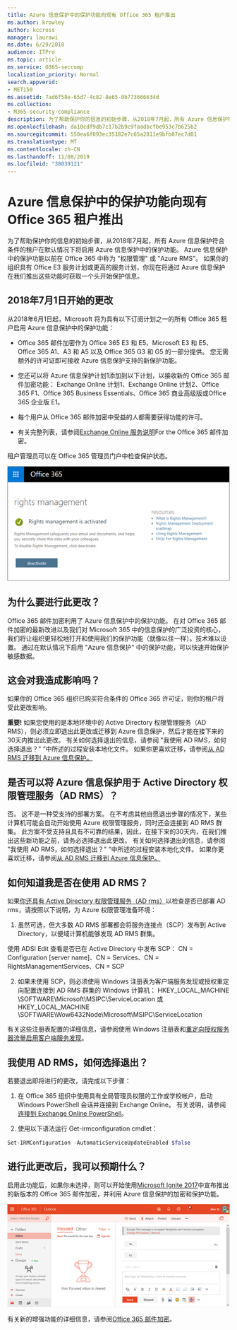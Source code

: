 ```yaml
---
title: Azure 信息保护中的保护功能向现有 Office 365 租户推出
ms.author: krowley
author: kccross
manager: laurawi
ms.date: 6/29/2018
audience: ITPro
ms.topic: article
ms.service: O365-seccomp
localization_priority: Normal
search.appverid:
- MET150
ms.assetid: 7ad6f58e-65d7-4c82-8e65-0b773666634d
ms.collection:
- M365-security-compliance
description: 为了帮助保护你的信息的初始步骤，从2018年7月起，所有 Azure 信息保护符合条件的租户在默认情况下将启用 Azure 信息保护中的保护功能。 Azure 信息保护中的保护功能以前在 Office 365 中称为 "权限管理" 或 "Azure RMS"。 如果你的组织具有 Office E3 服务计划或更高的服务计划，你现在将通过 Azure 信息保护在我们推出这些功能时获取一个头开始保护信息。
ms.openlocfilehash: da10cdf9db7c17b2b9c9faadbcfbe953c7b625b2
ms.sourcegitcommit: 550ea6f093ec35182e7c65a2811e9bfb07ec7d01
ms.translationtype: MT
ms.contentlocale: zh-CN
ms.lasthandoff: 11/08/2019
ms.locfileid: "38039121"
---
```

# <a name="protection-features-in-azure-information-protection-rolling-out-to-existing-office-365-tenants"></a>Azure 信息保护中的保护功能向现有 Office 365 租户推出

为了帮助保护你的信息的初始步骤，从2018年7月起，所有 Azure 信息保护符合条件的租户在默认情况下将启用 Azure 信息保护中的保护功能。 Azure 信息保护中的保护功能以前在 Office 365 中称为 "权限管理" 或 "Azure RMS"。 如果你的组织具有 Office E3 服务计划或更高的服务计划，你现在将通过 Azure 信息保护在我们推出这些功能时获取一个头开始保护信息。
  
## <a name="changes-beginning-july-1-2018"></a>2018年7月1日开始的更改

从2018年6月1日起，Microsoft 将为具有以下订阅计划之一的所有 Office 365 租户启用 Azure 信息保护中的保护功能：
  
- Office 365 邮件加密作为 Office 365 E3 和 E5、Microsoft E3 和 E5、Office 365 A1、A3 和 A5 以及 Office 365 G3 和 G5 的一部分提供。 您无需额外的许可证即可接收 Azure 信息保护支持的新保护功能。 

- 您还可以将 Azure 信息保护计划1添加到以下计划，以接收新的 Office 365 邮件加密功能： Exchange Online 计划1、Exchange Online 计划2、Office 365 F1、Office 365 Business Essentials、Office 365 商业高级版或Office 365 企业版 E1。

- 每个用户从 Office 365 邮件加密中受益的人都需要获得功能的许可。

- 有关完整列表，请参阅[Exchange Online 服务说明](https://technet.microsoft.com/library/exchange-online-service-description.aspx)For the Office 365 邮件加密。 

租户管理员可以在 Office 365 管理员门户中检查保护状态。
  
![显示已激活 Office 365 中的权限管理的屏幕截图。](../media/303453c8-e4a5-4875-b49f-e80c3eb7b91e.png)
  
## <a name="why-are-we-making-this-change"></a>为什么要进行此更改？

Office 365 邮件加密利用了 Azure 信息保护中的保护功能。 在对 Office 365 邮件加密的最新改进以及我们对 Microsoft 365 中的信息保护的广泛投资的核心，我们将让组织更轻松地打开和使用我们的保护功能（就像以往一样）。技术难以设置。 通过在默认情况下启用 "Azure 信息保护" 中的保护功能，可以快速开始保护敏感数据。
  
## <a name="does-this-impact-me"></a>这会对我造成影响吗？

如果你的 Office 365 组织已购买符合条件的 Office 365 许可证，则你的租户将受此更改影响。
  
 **重要!** 如果您使用的是本地环境中的 Active Directory 权限管理服务（AD RMS），则必须立即退出此更改或迁移到 Azure 信息保护，然后才能在接下来的30天内推出此更改。 有关如何选择退出的信息，请参阅 "我使用 AD RMS，如何选择退出？" ”中所述的过程安装本地化文件。 如果你更喜欢迁移，请参阅[从 AD RMS 迁移到 Azure 信息保护。](https://docs.microsoft.com/azure/information-protection/plan-design/migrate-from-ad-rms-to-azure-rms)
  
## <a name="can-i-use-azure-information-protection-with-active-directory-rights-management-services-ad-rms"></a>是否可以将 Azure 信息保护用于 Active Directory 权限管理服务（AD RMS）？

否。 这不是一种受支持的部署方案。 在不考虑其他自愿退出步骤的情况下，某些计算机可能会自动开始使用 Azure 权限管理服务，同时还会连接到 AD RMS 群集。 此方案不受支持且具有不可靠的结果，因此，在接下来的30天内，在我们推出这些新功能之前，请务必选择退出此更改。 有关如何选择退出的信息，请参阅 "我使用 AD RMS，如何选择退出？" ”中所述的过程安装本地化文件。 如果你更喜欢迁移，请参阅[从 AD RMS 迁移到 Azure 信息保护。](https://docs.microsoft.com/azure/information-protection/plan-design/migrate-from-ad-rms-to-azure-rms)
  
## <a name="how-do-i-know-if-im-using-ad-rms"></a>如何知道我是否在使用 AD RMS？

如果[你还具有 Active Directory 权限管理服务（AD rms）](https://docs.microsoft.com/azure/information-protection/deploy-use/prepare-environment-adrms)以检查是否已部署 AD rms，请按照以下说明，为 Azure 权限管理准备环境： 
  
1. 虽然可选，但大多数 AD RMS 部署都会将服务连接点（SCP）发布到 Active Directory，以便域计算机能够发现 AD RMS 群集。 
  
使用 ADSI Edit 查看是否已在 Active Directory 中发布 SCP： CN = Configuration [server name]、CN = Services、CN = RightsManagementServices、CN = SCP

2. 如果未使用 SCP，则必须使用 Windows 注册表为客户端服务发现或授权重定向配置连接到 AD RMS 群集的 Windows 计算机： HKEY_LOCAL_MACHINE \SOFTWARE\Microsoft\MSIPC\ServiceLocation 或 HKEY_LOCAL_MACHINE \SOFTWARE\Wow6432Node\Microsoft\MSIPC\ServiceLocation
  
有关这些注册表配置的详细信息，请参阅使用 Windows 注册表和[重定向授权服务器流量](https://docs.microsoft.com/azure/information-protection/rms-client/client-deployment-notes#redirecting-licensing-server-traffic)[启用客户端服务发现](https://docs.microsoft.com/azure/information-protection/rms-client/client-deployment-notes#enabling-client-side-service-discovery-by-using-the-windows-registry)。

## <a name="i-use-ad-rms-how-do-i-opt-out"></a>我使用 AD RMS，如何选择退出？

若要退出即将进行的更改，请完成以下步骤：
  
1. 在 Office 365 组织中使用具有全局管理员权限的工作或学校帐户，启动 Windows PowerShell 会话并连接到 Exchange Online。 有关说明，请参阅[连接到 Exchange Online PowerShell](https://docs.microsoft.com/powershell/exchange/exchange-online/connect-to-exchange-online-powershell/connect-to-exchange-online-powershell?view=exchange-ps)。

2. 使用以下语法运行 Get-irmconfiguration cmdlet：

  ```powershell
  Set-IRMConfiguration -AutomaticServiceUpdateEnabled $false
  ```

## <a name="what-can-i-expect-after-this-change-has-been-made"></a>进行此更改后，我可以预期什么？

启用此功能后，如果你未选择，则可以开始使用[Microsoft Ignite 2017](https://techcommunity.microsoft.com/t5/Security-Privacy-and-Compliance/Email-Encryption-and-Rights-Protection/ba-p/110801)中宣布推出的新版本的 Office 365 邮件加密，并利用 Azure 信息保护的加密和保护功能。
  
![在 Outlook 网页版中显示 OME 保护邮件的屏幕截图。](../media/599ca9e7-c05a-429e-ae8d-359f1291a3d8.png)
  
有关新的增强功能的详细信息，请参阅[Office 365 邮件加密](../../compliance/ome.md)。
